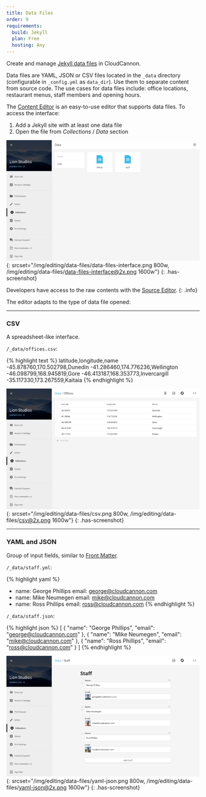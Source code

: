 ```yaml
---
title: Data Files
order: 9
requirements:
  build: Jekyll
  plan: Free
  hosting: Any
---
```


Create and manage [Jekyll data files](https://jekyllrb.com/docs/datafiles/) in CloudCannon.

Data files are YAML, JSON or CSV files located in the `_data` directory (configurable in `_config.yml` as `data_dir`). Use them to separate content from source code.
The use cases for data files include: office locations, restaurant menus, staff members and opening hours.

The [Content Editor](/editing/content-editor/) is an easy-to-use editor that supports data files. To access the interface:

1. Add a Jekyll site with at least one data file
2. Open the file from *Collections* / *Data* section

![Data files interface](/img/editing/data-files/data-files-interface.png){: srcset="/img/editing/data-files/data-files-interface.png 800w, /img/editing/data-files/data-files-interface@2x.png 1600w"}
{: .has-screenshot}

Developers have access to the raw contents with the [Source Editor](/editing/source-editor/).
{: .info}

The editor adapts to the type of data file opened:

---

### CSV

A spreadsheet-like interface.

`/_data/offices.csv`:

{% highlight text %}
latitude,longitude,name
-45.878760,170.502798,Dunedin
-41.286460,174.776236,Wellington
-46.098799,168.945819,Gore
-46.413187,168.353773,Invercargill
-35.117330,173.267559,Kaitaia
{% endhighlight %}

![CSV interface](/img/editing/data-files/csv.png){: srcset="/img/editing/data-files/csv.png 800w, /img/editing/data-files/csv@2x.png 1600w"}
{: .has-screenshot}

---

### YAML and JSON

Group of input fields, similar to [Front Matter](/editing/front-matter/).

`/_data/staff.yml`:

{% highlight yaml %}
- name: George Phillips
  email: george@cloudcannon.com
- name: Mike Neumegen
  email: mike@cloudcannon.com
- name: Ross Phillips
  email: ross@cloudcannon.com
{% endhighlight %}

`/_data/staff.json`:

{% highlight json %}
[
  {
    "name": "George Phillips",
    "email": "george@cloudcannon.com"
  },
  {
    "name": "Mike Neumegen",
    "email": "mike@cloudcannon.com"
  },
  {
    "name": "Ross Phillips",
    "email": "ross@cloudcannon.com"
  }
]
{% endhighlight %}

![YAML/JSON interface](/img/editing/data-files/yaml-json.png){: srcset="/img/editing/data-files/yaml-json.png 800w, /img/editing/data-files/yaml-json@2x.png 1600w"}
{: .has-screenshot}